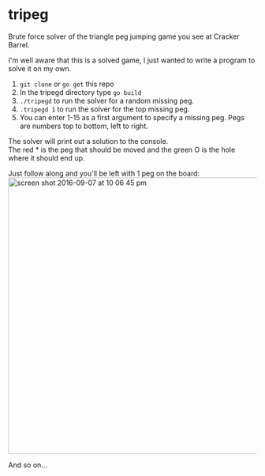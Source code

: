 # tripeg
Brute force solver of the triangle peg jumping game you see at Cracker Barrel.

I'm well aware that this is a solved game, I just wanted to write a program to solve it on my own.

1. `git clone` or `go get` this repo
1. In the tripegd directory type `go build`
1. `./tripegd` to run the solver for a random missing peg.
1. `.tripegd 1` to run the solver for the top missing peg.
  1. You can enter 1-15 as a first argument to specify a missing peg.  Pegs are numbers top to bottom, left to right.

The solver will print out a solution to the console.  
The red * is the peg that should be moved and the green O is the hole where it should end up.

Just follow along and you'll be left with 1 peg on the board:
<img width="559" alt="screen shot 2016-09-07 at 10 06 45 pm" src="https://cloud.githubusercontent.com/assets/921877/18334735/cb00db4a-7547-11e6-8272-9757da58c6c9.png">

And so on...
